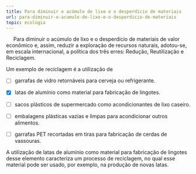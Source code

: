 ```yaml
---
title: Para diminuir o acúmulo de lixo e o desperdício de materiais
url: para-diminuir-o-acumulo-de-lixo-e-o-desperdicio-de-materiais
topic: ecologia
---
```



     Para diminuir o acúmulo de lixo e o desperdício de materiais de valor econômico e, assim, reduzir a exploração de recursos naturais, adotou-se, em escala internacional, a política dos três erres: Redução, Reutilização e Reciclagem.

Um exemplo de reciclagem é a utilização de



- [ ] garrafas de vidro retornáveis para cerveja ou refrigerante.
- [x] latas de alumínio como material para fabricação de lingotes.
- [ ] sacos plásticos de supermercado como acondicionantes de lixo caseiro.
- [ ] embalagens plásticas vazias e limpas para acondicionar outros alimentos.
- [ ] garrafas PET recortadas em tiras para fabricação de cerdas de vassouras.


A utilização de latas de alumínio como material para fabricação de lingotes desse elemento caracteriza um processo de reciclagem, no qual esse material pode ser usado, por exemplo, na produção de novas latas.
